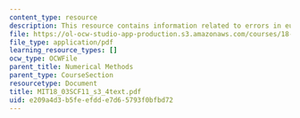 ```yaml
---
content_type: resource
description: This resource contains information related to errors in euler's methods.
file: https://ol-ocw-studio-app-production.s3.amazonaws.com/courses/18-03sc-differential-equations-fall-2011/e209a4d3b5feefdde7d65793f0bfbd72_MIT18_03SCF11_s3_4text.pdf
file_type: application/pdf
learning_resource_types: []
ocw_type: OCWFile
parent_title: Numerical Methods
parent_type: CourseSection
resourcetype: Document
title: MIT18_03SCF11_s3_4text.pdf
uid: e209a4d3-b5fe-efdd-e7d6-5793f0bfbd72
---
```

